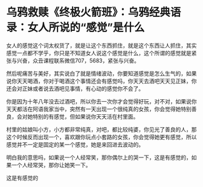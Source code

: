 # 乌鸦救赎《终极火箭班》：乌鸦经典语录：女人所说的“感觉”是什么

女人的感觉这个词太权货了，就是让这个东西抓住，就是这个东西让人抓住，其实感觉一点都不学乎，你只是不知道女人说这个感觉是什么，这个所谓的感觉就是紧张与兴奋，众丑课程联系微信707，5683，紧张与兴奋。

然后呢痛苦与美好，其实说白了就是情绪波动，你要知道感觉是怎么生气的，如果说你天天喝酒，你对于喝酒这个事情还会有感觉吗，你天天去酒吧天天见正妹，你还会对正妹或者说去酒吧见事情，有心动的感觉你不会了。

你是因为十年八年没去过酒吧，所以你去一次你才会觉得好玩，对不对，如果说你天天都活在阿语我家当中，突然有一天出现一个很纯真的女孩，你会觉得她特别善良，会对她特别的有感觉，但如果说你天天活在村里面。

村里的姑娘叫小方，小方都非常纯真，对吧，都比较纯婆，你见光了善良的人，那这个时候反而出现一个，喜欢跟你玩点小套路的女孩，你会觉得她更有感觉，所以感觉并不一定是固定的某一个感觉，她是来回进去波动的。

明白我的意思吗，如果说一个人经常笑，那你偶尔上的哭一下，这是有感觉的，如果一个人经常哭，那你让她笑一下。

这是有感觉的